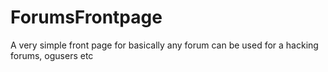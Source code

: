 # ForumsFrontpage
A very simple front page for basically any forum can be used for a hacking forums, ogusers etc
